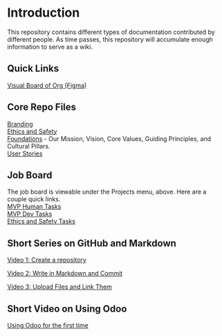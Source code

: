 # Introduction

This repository contains different types of documentation contributed by different people. As time passes, this repository will accumulate enough information to serve as a wiki.


## Quick Links

[Visual Board of Org (Figma)](https://www.figma.com/file/FxJXZSY8Xor4i92c6a09wH/PalCollective-overview-diagram?type=whiteboard&node-id=0-1&t=w0xtcaMb4bVqCTeT-0)   

## Core Repo Files
[Branding](BRANDING.md)  
[Ethics and Safety](ETHICS_SAFETY.md)     
[Foundations](FOUNDATIONS.md) - Our Mission, Vision, Core Values, Guiding Principles, and Cultural Pillars.  
[User Stories](USER_STORIES.md)  


## Job Board
The job board is viewable under the Projects menu, above. Here are a couple quick links.  
[MVP Human Tasks](https://github.com/orgs/PalCollective/projects/3)  
[MVP Dev Tasks](https://github.com/orgs/PalCollective/projects/2)  
[Ethics and Safety Tasks](https://github.com/orgs/PalCollective/projects/4)

## Short Series on GitHub and Markdown  
[Video 1: Create a repository](https://www.loom.com/share/7c7277cef8d74082931dd7d816452f3f?sid=ffa77fba-f4c7-443b-a3d0-b517f27f50d3)  

[Video 2: Write in Markdown and Commit](https://www.loom.com/share/2fe5ea5e0dc941ee9e442c17ff3cd81b?sid=30595de6-0a46-4b80-a4b0-9b9eb70dd2e0)  

[Video 3: Upload Files and Link Them](https://www.loom.com/share/376b4e49a9f448528d355654e2797d2e?sid=205d1cfe-9d81-41dd-9d78-9a439a9aa63d)  

## Short Video on Using Odoo
[Using Odoo for the first time](https://www.loom.com/share/f1c49cb629dd4478ab56aedfba9511b7?sid=2d824815-9476-4287-8220-76872afb5421)  
